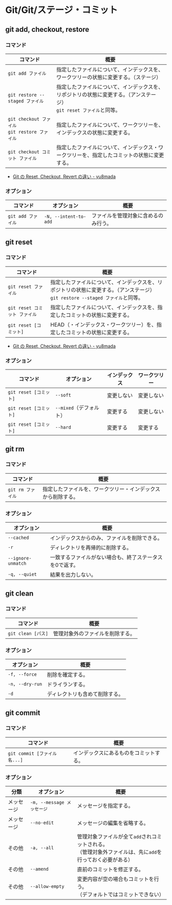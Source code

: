 # Git/Git/ステージ・コミット

## git add, checkout, restore

### コマンド

| コマンド                                            | 概要                                                         |
| --------------------------------------------------- | ------------------------------------------------------------ |
| `git add ファイル`                                  | 指定したファイルについて、インデックスを、ワークツリーの状態に変更する。（ステージ） |
| `git restore --staged ファイル`                     | 指定したファイルについて、インデックスを、リポジトリの状態に変更する。（アンステージ）<br />`git reset ファイル`と同等。 |
| `git checkout ファイル`<br />`git restore ファイル` | 指定したファイルについて、ワークツリーを、インデックスの状態に変更する。 |
| `git checkout コミット ファイル`                    | 指定したファイルについて、インデックス・ワークツリーを、指定したコミットの状態に変更する。 |

- [Git の Reset, Checkout, Revert の違い - yu8mada](https://yu8mada.com/2018/06/01/the-difference-between-reset-checkout-and-revert-in-git/)

### オプション

| コマンド           | オプション            | 概要                                 |
| ------------------ | --------------------- | ------------------------------------ |
| `git add ファイル` | `-N, --intent-to-add` | ファイルを管理対象に含めるのみ行う。 |

## git reset

### コマンド

| コマンド                      | 概要                                                         |
| ----------------------------- | ------------------------------------------------------------ |
| `git reset ファイル`          | 指定したファイルについて、インデックスを、リポジトリの状態に変更する。（アンステージ）<br />`git restore --staged ファイル`と同等。 |
| `git reset コミット ファイル` | 指定したファイルについて、インデックスを、指定したコミットの状態に変更する。 |
| `git reset [コミット]`        | HEAD（・インデックス・ワークツリー）を、指定したコミットの状態に変更する。 |

- [Git の Reset, Checkout, Revert の違い - yu8mada](https://yu8mada.com/2018/06/01/the-difference-between-reset-checkout-and-revert-in-git/)

### オプション

| コマンド               | オプション              | インデックス | ワークツリー |
| ---------------------- | ----------------------- | ------------ | ------------ |
| `git reset [コミット]` | `--soft`                | 変更しない   | 変更しない   |
| `git reset [コミット]` | `--mixed`（デフォルト） | 変更する     | 変更しない   |
| `git reset [コミット]` | `--hard`                | 変更する     | 変更する     |

## git rm

### コマンド

| コマンド          | 概要                                                         |
| ----------------- | ------------------------------------------------------------ |
| `git rm ファイル` | 指定したファイルを、ワークツリー・インデックスから削除する。 |

### オプション

| オプション         | 概要                                                    |
| ------------------ | ------------------------------------------------------- |
| `--cached`         | インデックスからのみ、ファイルを削除できる。            |
| `-r`               | ディレクトリを再帰的に削除する。                        |
| `--ignore-unmatch` | 一致するファイルがない場合も、終了ステータスを0で返す。 |
| `-q, --quiet`      | 結果を出力しない。                                      |

## git clean

### コマンド

| コマンド           | 概要                             |
| ------------------ | -------------------------------- |
| `git clean [パス]` | 管理対象外のファイルを削除する。 |

### オプション

| オプション      | 概要                           |
| --------------- | ------------------------------ |
| `-f, --force`   | 削除を確定する。               |
| `-n, --dry-run` | ドライランする。               |
| `-d`            | ディレクトリも含めて削除する。 |

## git commit

### コマンド

| コマンド                     | 概要                                   |
| ---------------------------- | -------------------------------------- |
| `git commit [ファイル名...]` | インデックスにあるものをコミットする。 |

### オプション

| 分類       | オプション                 | 概要                                                         |
| ---------- | -------------------------- | ------------------------------------------------------------ |
| メッセージ | `-m, --message メッセージ` | メッセージを指定する。                                       |
| メッセージ | `--no-edit`                | メッセージの編集を省略する。                                 |
| その他     | `-a, --all`                | 管理対象ファイルが全て`add`されコミットされる。<br/>（管理対象外ファイルは、先に`add`を行っておく必要がある） |
| その他     | `--amend`                  | 直前のコミットを修正する。                                   |
| その他     | `--allow-empty`            | 変更内容が空の場合もコミットを行う。<br />（デフォルトではコミットできない） |
